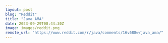```yaml
---
layout: post
blog: "Reddit"
title: "Java AMA"
date: 2023-09-29T08:44:30Z
image: images/reddit.png
remote_url: "https://www.reddit.com/r/java/comments/16v688w/java_ama/"
---
```

